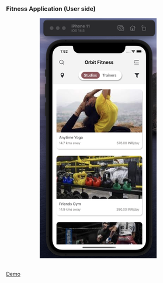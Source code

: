 ### Fitness Application (User side)

<p align="center">
  <img loading="lazy"  alt="Home Screen" src="screenshots/home.png" width="320">
</p>  

<br>
<a href="https://drive.google.com/file/d/1yiu5M_Lb53xFjtroolci1FboIESgA1-j/view?usp=sharing">Demo</a>
